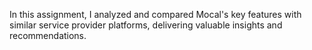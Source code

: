 In this assignment, I analyzed and compared Mocal's key features with similar service provider platforms, delivering valuable insights and recommendations.
